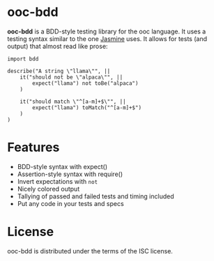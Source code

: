 # ooc-bdd

**ooc-bdd** is a BDD-style testing library for the ooc language. It uses a
testing syntax similar to the one [Jasmine](http://pivotal.github.com/jasmine/)
uses. It allows for tests (and output) that almost read like prose:

    import bdd

    describe("A string \"llama\"", ||
        it("should not be \"alpaca\"", ||
            expect("llama") not toBe("alpaca")
        )

        it("should match \"^[a-m]+$\"", ||
            expect("llama") toMatch("^[a-m]+$")
        )
    )

# Features

- BDD-style syntax with expect()
- Assertion-style syntax with require()
- Invert expectations with `not`
- Nicely colored output
- Tallying of passed and failed tests and timing included
- Put any code in your tests and specs

# License

ooc-bdd is distributed under the terms of the ISC license.
